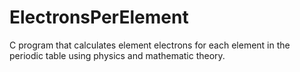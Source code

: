 # ElectronsPerElement
C program that calculates element electrons for each element in the periodic table using physics and mathematic theory.
